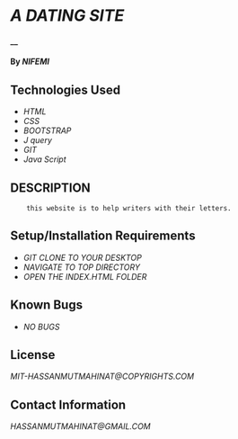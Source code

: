 # _A DATING SITE_

#### __

#### By _**NIFEMI**_

## Technologies Used

* _HTML_
* _CSS_
* _BOOTSTRAP_
* _J query_ 
* _GIT_ 
* _Java Script_ 


## DESCRIPTION
        this website is to help writers with their letters.


## Setup/Installation Requirements

* _GIT CLONE TO YOUR DESKTOP_
* _NAVIGATE TO TOP DIRECTORY_
* _OPEN THE INDEX.HTML FOLDER_



## Known Bugs
* _NO BUGS_


## License

_MIT-HASSANMUTMAHINAT@COPYRIGHTS.COM_

## Contact Information

_HASSANMUTMAHINAT@GMAIL.COM_